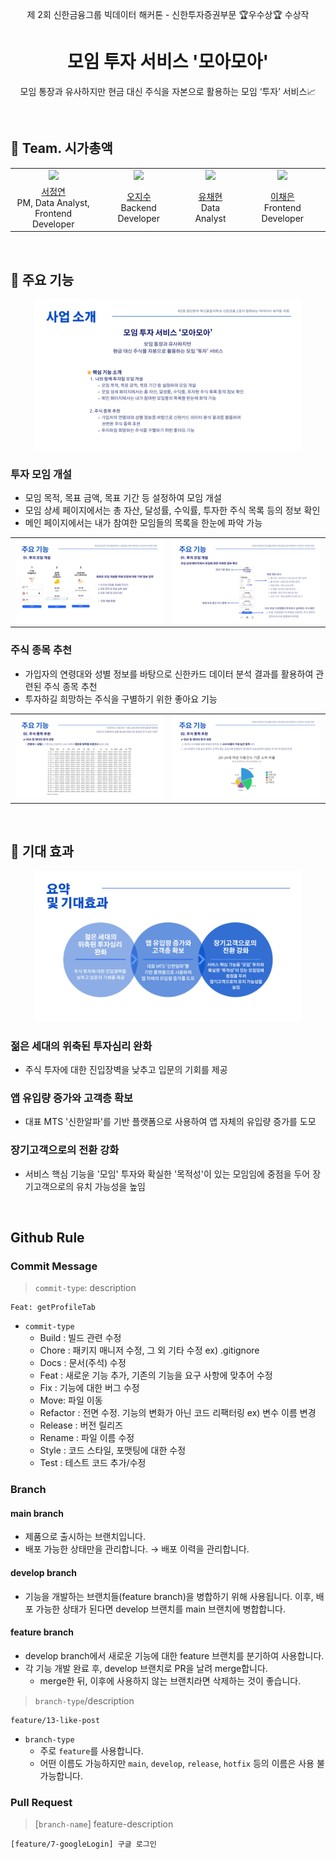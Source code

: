 <div align=center> 

제 2회 신한금융그룹 빅데이터 해커톤 - 신한투자증권부문 🏆️우수상🏆️ 수상작
# 모임 투자 서비스 '모아모아'
모임 통장과 유사하지만 현금 대신 주식을 자본으로 활용하는 모임 ‘투자’ 서비스📈

</div>

<!-- 
<img src="https://github.com/market-capitalization/.github/blob/main/img/0001.jpg?raw=true"/>
-->

<br>

## 💸 Team. 시가총액

<table align = "center">
  <tr align = "center">
    <td><a href="https://github.com/cyndii20"><img src="https://avatars.githubusercontent.com/u/90389093?v=4" width=200></a></td>
    <td><a href="https://github.com/5jisoo"><img src="https://avatars.githubusercontent.com/u/96935231?v=4" width=200></a></td>
    <td><a href="https://github.com/chaeging"><img src="https://avatars.githubusercontent.com/u/122455485?v=4" width=200></a></td>
    <td><a href="https://github.com/chennielee"><img src="https://avatars.githubusercontent.com/u/126068623?v=4" width=200></a></td>
  </tr>
  <tr align = "center">
    <td><a href = "https://github.com/cyndii20">서정연</a> <br> PM, Data Analyst, <br>Frontend Developer</td>
    <td><a href = "https://github.com/5jisoo">오지수</a> <br> Backend Developer </td>
    <td><a href = "https://github.com/chaeging">유채현</a> <br> Data Analyst </td>
    <td><a href = "https://github.com/chennielee">이채은</a> <br> Frontend Developer</td>
  </tr>

</table>
<br>

## 💸 주요 기능

<div align=center> 
<img width="85%" src="https://github.com/market-capitalization/.github/blob/main/img/0017.jpg?raw=true"/>
</div>

### 투자 모임 개설
- 모임 목적, 목표 금액, 목표 기간 등 설정하여 모임 개설
- 모임 상세 페이지에서는 총 자산, 달성률, 수익률, 투자한 주식 목록 등의 정보 확인
- 메인 페이지에서는 내가 참여한 모임들의 목록을 한눈에 파악 가능

<table align = "center">
  <tr align = "center">
    <td><img src="https://github.com/market-capitalization/.github/blob/main/img/0018.jpg?raw=true"/></td>
    <td><img src="https://github.com/market-capitalization/.github/blob/main/img/0019.jpg?raw=true"/></td>
  </tr>
</table>

### 주식 종목 추천
- 가입자의 연령대와 성별 정보를 바탕으로 신한카드 데이터 분석 결과를 활용하여 관련된 주식 종목 추천
- 투자하길 희망하는 주식을 구별하기 위한 좋아요 기능
<table align = "center">
  <tr align = "center">
    <td><img src="https://github.com/market-capitalization/.github/blob/main/img/0020.jpg?raw=true"/></td>
    <td><img src="https://github.com/market-capitalization/.github/blob/main/img/0021.jpg?raw=true"/></td>
  </tr>
<!--  <tr>
    <td><img src="https://github.com/market-capitalization/.github/blob/main/img/0022.jpg?raw=true"/></td>
  </tr> -->
</table>

<br>

## 💸 기대 효과

<div align="center">
  <img width="85%" src="https://github.com/market-capitalization/.github/blob/main/img/0025.jpg?raw=true"/>
</div>

### 젊은 세대의 위축된 투자심리 완화
- 주식 투자에 대한 진입장벽을 낮추고 입문의 기회를 제공

### 앱 유입량 증가와 고객층 확보
- 대표 MTS '신한알파'를 기반 플랫폼으로 사용하여 앱 자체의 유입량 증가를 도모
 
### 장기고객으로의 전환 강화
- 서비스 핵심 기능을 '모임' 투자와 확실한 '목적성'이 있는 모임임에 중점을 두어 장기고객으로의 유치 가능성을 높임

<br>

## Github Rule
### Commit Message
> `commit-type`: description
```
Feat: getProfileTab
```
- `commit-type`
    - Build : 빌드 관련 수정
    - Chore : 패키지 매니저 수정, 그 외 기타 수정 ex) .gitignore
    - Docs : 문서(주석) 수정
    - Feat : 새로운 기능 추가, 기존의 기능을 요구 사항에 맞추어 수정
    - Fix : 기능에 대한 버그 수정
    - Move: 파일 이동
    - Refactor : 전면 수정. 기능의 변화가 아닌 코드 리팩터링 ex) 변수 이름 변경
    - Release : 버전 릴리즈
    - Rename : 파일 이름 수정
    - Style : 코드 스타일, 포맷팅에 대한 수정
    - Test : 테스트 코드 추가/수정

### Branch
#### main branch
- 제품으로 출시하는 브랜치입니다.
- 배포 가능한 상태만을 관리합니다. → 배포 이력을 관리합니다.

#### develop branch
- 기능을 개발하는 브랜치들(feature branch)을 병합하기 위해 사용됩니다. 이후, 배포 가능한 상태가 된다면 develop 브랜치를 main 브랜치에 병합합니다.

#### feature branch
- develop branch에서 새로운 기능에 대한 feature 브랜치를 분기하여 사용합니다.
- 각 기능 개발 완료 후, develop 브랜치로 PR을 날려 merge합니다.
    - merge한 뒤, 이후에 사용하지 않는 브랜치라면 삭제하는 것이 좋습니다.
> `branch-type`/description
```
feature/13-like-post
```
- `branch-type`
    - 주로 `feature`를 사용합니다.
    - 어떤 이름도 가능하지만 `main`, `develop`, `release`, `hotfix` 등의 이름은 사용 불가능합니다.

### Pull Request
> [`branch-name`] feature-description
```
[feature/7-googleLogin] 구글 로그인
```
